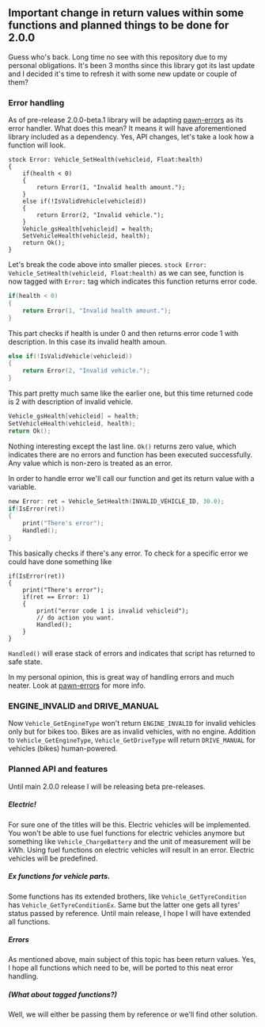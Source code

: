 ## Important change in return values within some functions and planned things to be done for 2.0.0

Guess who's back.
Long time no see with this repository due to my personal obligations.
It's been 3 months since this library got its last update and I decided it's time to refresh it with some new update or couple of them?

### Error handling

As of pre-release 2.0.0-beta.1 library will be adapting [pawn-errors](https://github.com/Southclaws/pawn-errors) as its error handler.
What does this mean? It means it will have aforementioned library included as a dependency. 
Yes, API changes, let's take a look how a function will look.

```pawn
stock Error: Vehicle_SetHealth(vehicleid, Float:health)
{
    if(health < 0)
    {
        return Error(1, "Invalid health amount.");
    }
    else if(!IsValidVehicle(vehicleid))
    {
        return Error(2, "Invalid vehicle.");
    }
    Vehicle_gsHealth[vehicleid] = health;
    SetVehicleHealth(vehicleid, health);
    return Ok();
}
```

Let's break the code above into smaller pieces.
`stock Error: Vehicle_SetHealth(vehicleid, Float:health)` as we can see, function is now tagged with `Error:` tag which indicates this function returns error code.
```c
if(health < 0)
{
    return Error(1, "Invalid health amount.");
}
```
This part checks if health is under 0 and then returns error code 1 with description. In this case its invalid health amoun.
```c
else if(!IsValidVehicle(vehicleid))
{
	return Error(2, "Invalid vehicle.");
}
```
This part pretty much same like the earlier one, but this time returned code is 2 with description of invalid vehicle.
```c
Vehicle_gsHealth[vehicleid] = health;
SetVehicleHealth(vehicleid, health);
return Ok();
```
Nothing interesting except the last line. `Ok()` returns zero value, which indicates there are no errors and function has been executed successfully.
Any value which is non-zero is treated as an error.

In order to handle error we'll call our function and get its return value with a variable.
```c
new Error: ret = Vehicle_SetHealth(INVALID_VEHICLE_ID, 30.0);
if(IsError(ret))
{
	print("There's error");
	Handled();
}
```
This basically checks if there's any error. To check for a specific error we could have done something like
```pawn
if(IsError(ret))
{
	print("There's error");
	if(ret == Error: 1)
	{
		print("error code 1 is invalid vehicleid");
		// do action you want.
		Handled();
	}
}
```
`Handled()` will erase stack of errors and indicates that script has returned to safe state.

In my personal opinion, this is great way of handling errors and much neater.
Look at [pawn-errors](https://github.com/Southclaws/pawn-errors) for more info.

### ENGINE_INVALID and DRIVE_MANUAL

Now `Vehicle_GetEngineType` won't return `ENGINE_INVALID` for invalid vehicles only but for bikes too. Bikes are as invalid vehicles, with no engine. 
Addition to `Vehicle_GetEngineType`, `Vehicle_GetDriveType` will return `DRIVE_MANUAL` for vehicles (bikes) human-powered.

### Planned API and features

Until main 2.0.0 release I will be releasing beta pre-releases.

##### Electric!

For sure one of the titles will be this. Electric vehicles will be implemented. You won't be able to use fuel functions for electric vehicles anymore but something like
`Vehicle_ChargeBattery` and the unit of measurement will be kWh. Using fuel functions on electric vehicles will result in an error. Electric vehicles will be predefined.

##### Ex functions for vehicle parts.

Some functions has its extended brothers, like `Vehicle_GetTyreCondition` has `Vehicle_GetTyreConditionEx`. Same but the latter one gets all tyres' status passed by reference.
Until main release, I hope I will have extended all functions.

##### Errors

As mentioned above, main subject of this topic has been return values. Yes, I hope all functions which need to be, will be ported to this neat error handling.

##### (What about tagged functions?)

Well, we will either be passing them by reference or we'll find other solution.
